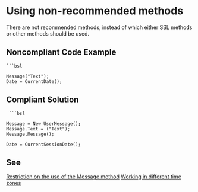 # Using non-recommended methods

There are not recommended methods, instead of which either SSL methods or other methods should be used.

## Noncompliant Code Example

	```bsl

	Message("Text");
	Date = CurrentDate();

## Compliant Solution
	 
	 ```bsl

	Message = New UserMessage();
	Message.Text = ("Text");
	Message.Message(); 

	Date = CurrentSessionDate();

## See

[Restriction on the use of the Message method](https://its.1c.ru/db/v8std#content:418:hdoc)
[Working in different time zones](https://its.1c.ru/db/v8std#content:643:hdoc:2.1)